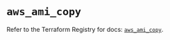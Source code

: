 # `aws_ami_copy`

Refer to the Terraform Registry for docs: [`aws_ami_copy`](https://registry.terraform.io/providers/hashicorp/aws/5.34.0/docs/resources/ami_copy).
